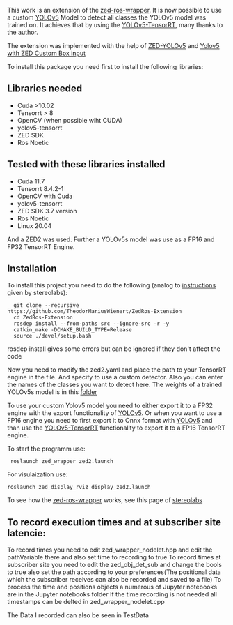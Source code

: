 This work is an extension of the [zed-ros-wrapper](https://github.com/stereolabs/zed-ros-wrapper).
It is now possible to use a custom [YOLOv5](https://github.com/ultralytics/yolov5) Model to detect all classes the YOLOv5 model was trained on.
It achieves that by using the [YOLOv5-TensorRT](https://github.com/noahmr/yolov5-tensorrt), many thanks to the author.

The extension was implemented with the help of [ZED-YOLOv5]( https://github.com/noahmr/zed-yolov5) and [Yolov5 with ZED Custom Box input](https://github.com/stereolabs/zed-examples/tree/master/object%20detection/custom%20detector/cpp/tensorrt_yolov5_v6.0)



To install this package you need first to install the following libraries:

## Libraries needed
- Cuda >10.02
- Tensorrt  > 8
- OpenCV (when possible wiht CUDA)
- yolov5-tensorrt
- ZED SDK
- Ros Noetic
## Tested with these libraries installed
- Cuda 11.7
- Tensorrt  8.4.2-1
- OpenCV with Cuda
- yolov5-tensorrt
- ZED SDK 3.7 version
- Ros Noetic
- Linux 20.04

And a ZED2 was used. Further a YOLOv5s model was use as a FP16 and FP32 TensorRT Engine.
## Installation
To install this project you need to do the following (analog to [instructions](https://www.stereolabs.com/docs/ros/) given by stereolabs):
```
  git clone --recursive https://github.com/TheodorMariusWienert/ZedRos-Extension
  cd ZedRos-Extension
  rosdep install --from-paths src --ignore-src -r -y    
  catkin_make -DCMAKE_BUILD_TYPE=Release
  source ./devel/setup.bash
```
rosdep install gives some errors  but can be ignored if they don't affect the code

Now you need to modify the zed2.yaml and place the path to your TensorRT engine in the file. And specify to use a custom detector. Also you can enter the names of the classes you want to detect here. The weights of a trained YOLOv5s model is in this [folder](Trained_weights_robots_humans/)

To use your custom Yolov5 model you need to either export it to a FP32 engine with the export functionality of [YOLOv5](https://github.com/ultralytics/yolov5). Or when you want to use a FP16 engine you need to first export it to Onnx format with  [YOLOv5](https://github.com/ultralytics/yolov5) and than use the [YOLOv5-TensorRT](https://github.com/noahmr/yolov5-tensorrt) functionality to export it to a FP16 TensorRT engine.


To start the programm  use:
```
 roslaunch zed_wrapper zed2.launch
 ```
For visulaization use:
```
roslaunch zed_display_rviz display_zed2.launch
```

To see how the [zed-ros-wrapper](https://github.com/stereolabs/zed-ros-wrapper) works, see this page of [stereolabs](https://www.stereolabs.com/docs/ros/)
## To record execution times and at subscriber site latencie:
To record times you need to edit zed_wrapper_nodelet.hpp and edit the pathVariable there and also set time to recording to true
To record times at subscriber site you need to edit the  zed_obj_det_sub and change the bools to true also set the path according to your preferences(The positional data which the subscriber receives can also be recorded and saved to a file)
To process the time and positions objects a numerous of Jupyter notebooks are in the Jupyter notebooks folder
If the time recording is not needed all timestamps can be delted in zed_wrapper_nodelet.cpp

The Data I recorded can also be seen in TestData
